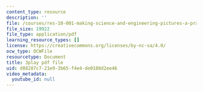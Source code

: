 ```yaml
---
content_type: resource
description: ''
file: /courses/res-10-001-making-science-and-engineering-pictures-a-practical-guide-to-presenting-your-work-spring-2016/d88287c721e93b65f4e4de0108d2ee46_gZ9DWdzGNqQ.pdf
file_size: 19922
file_type: application/pdf
learning_resource_types: []
license: https://creativecommons.org/licenses/by-nc-sa/4.0/
ocw_type: OCWFile
resourcetype: Document
title: 3play pdf file
uid: d88287c7-21e9-3b65-f4e4-de0108d2ee46
video_metadata:
  youtube_id: null
---
```

